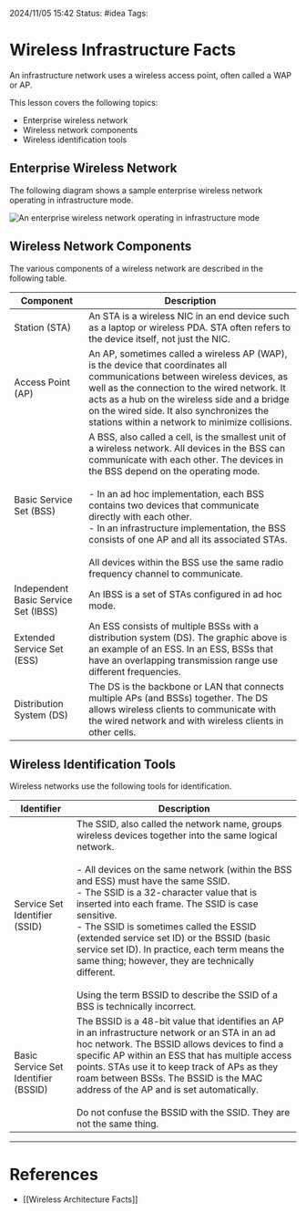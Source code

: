 2024/11/05 15:42
Status: #idea
Tags:

# Wireless Infrastructure Facts

An infrastructure network uses a wireless access point, often called a WAP or AP.

This lesson covers the following topics:

- Enterprise wireless network
- Wireless network components
- Wireless identification tools

## Enterprise Wireless Network

The following diagram shows a sample enterprise wireless network operating in infrastructure mode.

![An enterprise wireless network operating in infrastructure mode](https://cdn.testout.com/_version_7024/ccna2020v7-en-us/en-us/resources/text/t_wl_infra_ccna7/in_wires.jpg)

## Wireless Network Components

The various components of a wireless network are described in the following table.

|Component|Description|
|---|---|
|Station (STA)|An STA is a wireless NIC in an end device such as a laptop or wireless PDA. STA often refers to the device itself, not just the NIC.|
|Access Point (AP)|An AP, sometimes called a wireless AP (WAP), is the device that coordinates all communications between wireless devices, as well as the connection to the wired network. It acts as a hub on the wireless side and a bridge on the wired side. It also synchronizes the stations within a network to minimize collisions.|
|Basic Service Set (BSS)|A BSS, also called a cell, is the smallest unit of a wireless network. All devices in the BSS can communicate with each other. The devices in the BSS depend on the operating mode.<br><br>- In an ad hoc implementation, each BSS contains two devices that communicate directly with each other.<br>- In an infrastructure implementation, the BSS consists of one AP and all its associated STAs.<br><br>All devices within the BSS use the same radio frequency channel to communicate.|
|Independent Basic Service Set (IBSS)|An IBSS is a set of STAs configured in ad hoc mode.|
|Extended Service Set (ESS)|An ESS consists of multiple BSSs with a distribution system (DS). The graphic above is an example of an ESS. In an ESS, BSSs that have an overlapping transmission range use different frequencies.|
|Distribution System (DS)|The DS is the backbone or LAN that connects multiple APs (and BSSs) together. The DS allows wireless clients to communicate with the wired network and with wireless clients in other cells.|

## Wireless Identification Tools

Wireless networks use the following tools for identification.

|Identifier|Description|
|---|---|
|Service Set Identifier (SSID)|The SSID, also called the network name, groups wireless devices together into the same logical network.<br><br>- All devices on the same network (within the BSS and ESS) must have the same SSID.<br>- The SSID is a 32-character value that is inserted into each frame. The SSID is case sensitive.<br>- The SSID is sometimes called the ESSID (extended service set ID) or the BSSID (basic service set ID). In practice, each term means the same thing; however, they are technically different.<br><br>Using the term BSSID to describe the SSID of a BSS is technically incorrect.|
|Basic Service Set Identifier (BSSID)|The BSSID is a 48-bit value that identifies an AP in an infrastructure network or an STA in an ad hoc network. The BSSID allows devices to find a specific AP within an ESS that has multiple access points. STAs use it to keep track of APs as they roam between BSSs. The BSSID is the MAC address of the AP and is set automatically.<br><br>Do not confuse the BSSID with the SSID. They are not the same thing.|





---
# References

- [[Wireless Architecture Facts]]